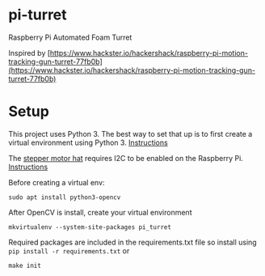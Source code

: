 # pi-turret
Raspberry Pi Automated Foam Turret

Inspired by [https://www.hackster.io/hackershack/raspberry-pi-motion-tracking-gun-turret-77fb0b](https://www.hackster.io/hackershack/raspberry-pi-motion-tracking-gun-turret-77fb0b)

# Setup
This project uses Python 3. The best way to set that up is to first create a virtual environment using Python 3. [Instructions](https://realpython.com/python-virtual-environments-a-primer/)

The [stepper motor hat](https://learn.adafruit.com/adafruit-dc-and-stepper-motor-hat-for-raspberry-pi/overview) requires I2C to be enabled on the Raspberry Pi. [Instructions](https://learn.adafruit.com/adafruits-raspberry-pi-lesson-4-gpio-setup/configuring-i2c)

Before creating a virtual env:
```
sudo apt install python3-opencv
```
After OpenCV is install, create your virtual environment
```
mkvirtualenv --system-site-packages pi_turret
```

Required packages are included in the requirements.txt file so install using `pip install -r requirements.txt` or 
```
make init
```
